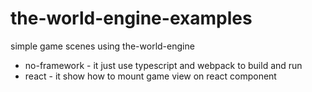 # the-world-engine-examples
 simple game scenes using the-world-engine



- no-framework - it just use typescript and webpack to build and run
- react - it show how to mount game view on react component


